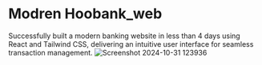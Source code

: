 # Modren Hoobank_web

Successfully built a modern banking website in less than 4 days using React and Tailwind CSS, delivering an intuitive user interface for seamless transaction management.
![Screenshot 2024-10-31 123936](https://github.com/user-attachments/assets/e960cb30-49e1-4676-9dd3-60234d46e3bb)

